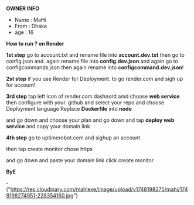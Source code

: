 **OWNER INFO**
- Name : MaHi
- From : Dhaka
- age : 16

**How to run ? on Render**

**1st step** go to account.txt and rename file into **account.dev.txt**
then go to config.json and. again rename file into **config.dev.json**
and again go to configcommands.json then again rename into **configcommand.dev.json**! 

 **2st step** if you use Render for Deployment. to go render.com and sigh up for account! 

 **3rd step** tap left icon of render.com dashnord 
 amd choose **web service** then configure with your. github 
 and select your repo and 
 choose Deployment language Replace **Dockerfile** into **node** 

 and go down and choose your plan and go down and tap **deploy web service**
 and copy your domain link 

 **4th step** go to uptimerobot.com and sighup an account 

 then tap create monitor chose https 

 and go down and paste your domain link click create monitor 



 **ByE**

 -("https://res.cloudinary.com/mahiexe/image/upload/v1748198275/mahi/1748198274951-228354160.jpg")
